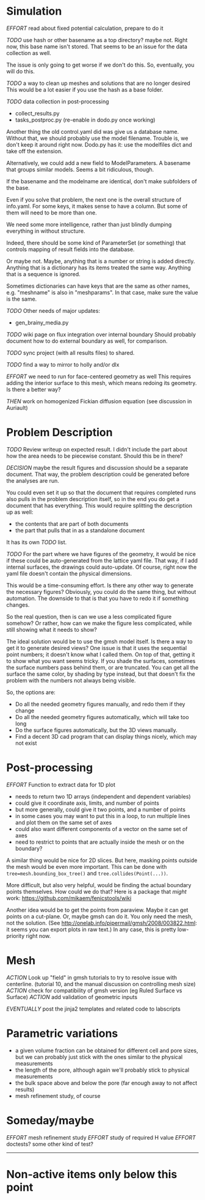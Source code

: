 
# Simulation

_EFFORT_ read about fixed potential calculation, prepare to do it

_TODO_ use hash or other basename as a top directory?  maybe not.
Right now, this base name isn't stored.
That seems to be an issue for the data collection as well.

The issue is only going to get worse if we don't do this.
So, eventually, you will do this.

_TODO_ a way to clean up meshes and solutions that are no longer desired
This would be a lot easier if you use the hash as a base folder.

_TODO_ data collection in post-processing
- collect_results.py
- tasks_postproc.py (re-enable in dodo.py once working)

Another thing the old control.yaml did was give us a database name.
Without that, we should probably use the model filename.
Trouble is, we don't keep it around right now.
Dodo.py has it: use the modelfiles dict and take off the extension.

Alternatively, we could add a new field to ModelParameters.
A basename that groups similar models.
Seems a bit ridiculous, though.

If the basename and the modelname are identical, don't make subfolders of the base.

Even if you solve that problem,
the next one is the overall structure of info.yaml.
For some keys, it makes sense to have a column.
But some of them will need to be more than one.

We need some more intelligence,
rather than just blindly dumping everything in without structure.

Indeed, there should be some kind of ParameterSet (or something)
that controls mapping of result fields into the database.

Or maybe not. Maybe, anything that is a number or string is added directly.
Anything that is a dictionary has its items treated the same way.
Anything that is a sequence is ignored.

Sometimes dictionaries can have keys that are the same as other names,
e.g. "meshname" is also in "meshparams".
In that case, make sure the value is the same.

_TODO_ Other needs of major updates:
- gen_brainy_media.py

_TODO_ wiki page on flux integration over internal boundary
Should probably document how to do external boundary as well, for comparison.

_TODO_ sync project (with all results files) to shared.

_TODO_ find a way to mirror to holly and/or dlx

_EFFORT_ we need to run for face-centered geometry as well
This requires adding the interior surface to this mesh,
which means redoing its geometry.
Is there a better way?

_THEN_ work on homogenized Fickian diffusion equation (see discussion in Auriault)

# Problem Description

_TODO_ Review writeup on expected result.
I didn't include the part about how the area needs to be piecewise constant.
Should this be in there?

_DECISION_ maybe the result figures and discussion should be a separate document.
That way, the problem description could be generated before the analyses are run.

You could even set it up so that the document that requires completed runs
also pulls in the problem description itself,
so in the end you do get a document that has everything.
This would require splitting the description up as well:
- the contents that are part of both documents
- the part that pulls that in as a standalone document

It has its own _TODO_ list.

_TODO_ For the part where we have figures of the geometry,
it would be nice if these could be auto-generated from the lattice yaml file.
That way, if I add internal surfaces, the drawings could auto-update.
Of course, right now the yaml file doesn't contain the physical dimensions.

This would be a time-consuming effort.
Is there any other way to generate the necessary figures?
Obviously, you could do the same thing, but without automation.
The downside to that is that you have to redo it if something changes.

So the real question, then is can we use a less complicated figure somehow?
Or rather, how can we make the figure less complicated,
while still showing what it needs to show?

The ideal solution would be to use the gmsh model itself.
Is there a way to get it to generate desired views?
One issue is that it uses the sequential point numbers;
it doesn't know what I called them.
On top of that, getting it to show what you want seems tricky.
If you shade the surfaces, sometimes the surface numbers pass behind them,
or are truncated.
You can get all the surface the same color, by shading by type instead,
but that doesn't fix the problem with the numbers not always being visible.

So, the options are:
- Do all the needed geometry figures manually, and redo them if they change
- Do all the needed geometry figures automatically, which will take too long
- Do the surface figures automatically, but the 3D views manually.
- Find a decent 3D cad program that can display things nicely, which may not exist

# Post-processing
_EFFORT_ Function to extract data for 1D plot
- needs to return two 1D arrays (independent and dependent variables)
- could give it coordinate axis, limits, and number of points
- but more generally, could give it two points, and a number of points
- in some cases you may want to put this in a loop, to run multiple lines and plot them on the same set of axes
- could also want different components of a vector on the same set of axes
- need to restrict to points that are actually inside the mesh or on the boundary?

A similar thing would be nice for 2D slices.
But here, masking points outside the mesh would be even more important.
This can be done with `tree=mesh.bounding_box_tree()` and `tree.collides(Point(...))`.

More difficult, but also very helpful, would be finding the actual boundary points themselves.
How could we do that?
Here is a package that *might* work:
https://github.com/mikaem/fenicstools/wiki

Another idea would be to get the points from paraview.
Maybe it can get points on a cut-plane.
Or, maybe gmsh can do it. You only need the mesh, not the solution.
(See http://onelab.info/pipermail/gmsh/2008/003822.html:
it seems you can export plots in raw text.)
In any case, this is pretty low-priority right now.

# Mesh
_ACTION_ Look up "field" in gmsh tutorials to try to resolve issue with centerline. (tutorial 10, and the manual discussion on controlling mesh size)
_ACTION_ check for compatibility of gmsh version (eg Ruled Surface vs Surface)
_ACTION_ add validation of geometric inputs

_EVENTUALLY_ post the jinja2 templates and related code to labscripts

# Parametric variations
- a given volume fraction can be obtained for different cell and pore sizes, but we can probably just stick with the ones similar to the physical measurements
- the length of the pore, although again we'll probably stick to physical measurements
- the bulk space above and below the pore (far enough away to not affect results)
- mesh refinement study, of course

# Someday/maybe

_EFFORT_ mesh refinement study
_EFFORT_ study of required H value
_EFFORT_ doctests? some other kind of test?

--------------------------------------------------------------------------------
# Non-active items only below this point
